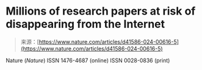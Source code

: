 <!--yml
category: 未分类
date: 2024-05-27 14:36:01
-->

# Millions of research papers at risk of disappearing from the Internet

> 来源：[https://www.nature.com/articles/d41586-024-00616-5](https://www.nature.com/articles/d41586-024-00616-5)

Nature (*Nature*) ISSN 1476-4687 (online) ISSN 0028-0836 (print)